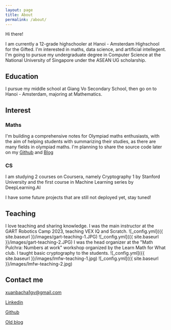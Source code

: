 ```yaml
---
layout: page
title: About
permalink: /about/
---
```

Hi there!

I am currently a 12-grade highschooler at Hanoi - Amsterdam Highschool for the Gifted. I'm interested in maths, data science, and artificial intellegent. I'm going to pursue my undergraduate degree in Computer Science at the National University of Singapore under the ASEAN UG scholarship.

## Education

I pursue my middle school at Giang Vo Secondary School, then go on to Hanoi - Amsterdam, majoring at Mathematics.

## Interest
### Maths
I'm building a comprehensive notes for Olympiad maths enthusiasts, with the aim of helping students with summarizing their studies, as there are many fields in olympiad maths.
I'm planning to share the source code later on my [Github](https://github.com/bmathnguyen) and [Blog](https://bmathnguyen.github.io/)
### CS
I am studying 2 courses on Coursera, namely Cryptography 1 by Stanford University and the first course in Machine Learning series by DeepLearning.AI

I have some future projects that are still not deployed yet, stay tuned!

## Teaching

I love teaching and sharing knowledge. I was the main instructor at the GART Robotics Camp 2023, teaching VEX IQ and Scratch.
![_config.yml]({{ site.baseurl }}/images/gart-teaching-1.JPG)
![_config.yml]({{ site.baseurl }}/images/gart-teaching-2.JPG)
I was the head organizer at the "Math Pulchra: Numbers at work" workshop organized by the Learn Math for What club. I taught basic cryptography to the students.
![_config.yml]({{ site.baseurl }}/images/lmfw-teaching-1.jpg)
![_config.yml]({{ site.baseurl }}/images/lmfw-teaching-2.jpg)

## Contact me

[xuanbacha1gv@gmail.com](mailto:xuanbacha1gv@gmail.com)

[Linkedin](https://www.linkedin.com/in/bach-nguyen-xuan-698835219/)

[Github](https://github.com/bmathnguyen)

[Old blog](https://bmathnguyen.blogspot.com/)